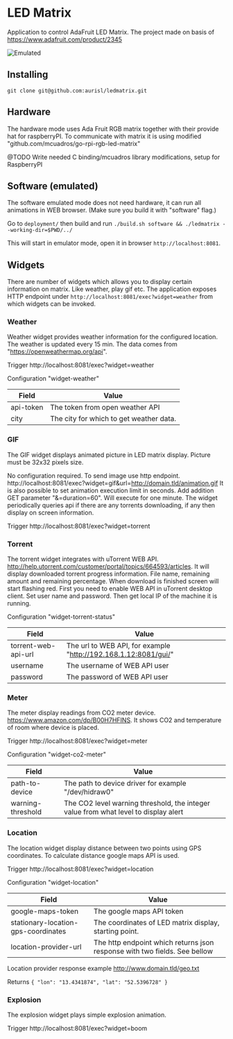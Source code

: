 # LED Matrix

Application to control AdaFruit LED Matrix. The project made on basis of https://www.adafruit.com/product/2345

![Emulated](https://d1sz9tkli0lfjq.cloudfront.net/items/0A0z1B3y320i1M3p2F1f/Screen%20Recording%202019-10-24%20at%2010.54%20AM.gif, "Emulated")

## Installing

`git clone git@github.com:aurisl/ledmatrix.git`

## Hardware

The hardware mode uses Ada Fruit RGB matrix together with their provide hat for raspberryPI.
To communicate with matrix it is using modified "github.com/mcuadros/go-rpi-rgb-led-matrix"

@TODO Write needed C binding/mcuadros library modifications, setup for RaspberryPI

## Software (emulated)

The software emulated mode does not need hardware, it can run all animations in WEB browser. (Make sure you build it with "software" flag.)

Go to `deployment/` then build and run
`./build.sh software && ./ledmatrix --working-dir=$PWD/../`

This will start in emulator mode, open it in browser `http://localhost:8081`.

## Widgets

There are number of widgets which allows you to display certain information on matrix. Like weather, play gif etc.
The application exposes HTTP endpoint under `http://localhost:8081/exec?widget=weather` from which widgets can be invoked.

### Weather

Weather widget provides weather information for the configured location. 
The weather is updated every 15 min. The data comes from "https://openweathermap.org/api".

Trigger  http://localhost:8081/exec?widget=weather

Configuration "widget-weather"

| Field        | Value
|--------------|------------
| api-token    | The token from open weather API
| city         | The city for which to get weather data.

### GIF

The GIF widget displays animated picture in LED matrix display. Picture must be 32x32 pixels size.

No configuration required. To send image use http endpoint. http://localhost:8081/exec?widget=gif&url=http://domain.tld/animation.gif
It is also possible to set animation execution limit in seconds. Add addition GET parameter "&=duration=60". Will execute for one minute.
The widget periodically queries api if there are any torrents downloading, if any then display on screen information.

Trigger http://localhost:8081/exec?widget=torrent

### Torrent

The torrent widget integrates with uTorrent WEB API. http://help.utorrent.com/customer/portal/topics/664593/articles.
It will display downloaded torrent progress information. File name, remaining amount and remaining percentage. 
When download is finished screen will start flashing red. First you need to enable WEB API in uTorrent desktop client. 
Set user name and password. Then get local IP of the machine it is running. 

Configuration "widget-torrent-status"

| Field          | Value
|----------------|--------------------
| torrent-web-api-url | The url to WEB API, for example "http://192.168.1.12:8081/gui/"
| username  | The username of WEB API user
| password  | The password of WEB API user

### Meter

The meter display readings from CO2 meter device. https://www.amazon.com/dp/B00H7HFINS.
It shows CO2 and temperature of room where device is placed.

Trigger http://localhost:8081/exec?widget=meter

Configuration "widget-co2-meter" 

| Field         | Value
|---------------|-------------
| path-to-device | The path to device driver for example "/dev/hidraw0"
| warning-threshold | The CO2 level warning threshold, the integer value from what level to display alert


### Location

The location widget display distance between two points using GPS coordinates. 
To calculate distance google maps API is used.
 
Trigger http://localhost:8081/exec?widget=location

Configuration "widget-location"

| Field      | Value
|------------|---------------
| google-maps-token | The google maps API token
| stationary-location-gps-coordinates | The coordinates of LED matrix display, starting point.
| location-provider-url | The http endpoint which returns json response with two fields. See bellow 

Location provider response example http://www.domain.tld/geo.txt

Returns
``
{
  "lon": "13.4341874",
  "lat": "52.5396728"
}
``

### Explosion

The explosion widget plays simple explosion animation.  
  
Trigger http://localhost:8081/exec?widget=boom
  
